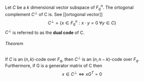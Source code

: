 Let $C$ be a $k$ dimensional vector subspace of $F_q^n$. The ortogonal complement $C^\perp$ of C is. See [[ortogonal vector]]
$$
C^\perp = \{x \in F_{q}^n : x\cdot y = 0 \text{ }∀y ∈ C\}
$$
$C^\perp$ is referred to as the **dual code** of C.

###### Theorem
If $C$ is an $(n,k)$-code over $F_q$, then $C^\perp$ is an $(n,n-k)$-code over $F_q$.
Furthermore, if G is a generator matrix of C then
$$
x \in C^\perp \iff xG^T = 0
$$
